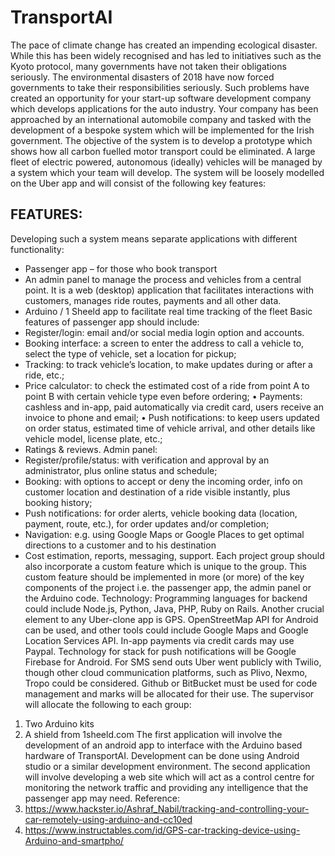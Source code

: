 # TransportAI

The pace of climate change has created an impending ecological disaster. While this has been widely recognised and
has led to initiatives such as the Kyoto protocol, many governments have not taken their obligations seriously. The
environmental disasters of 2018 have now forced governments to take their responsibilities seriously.
Such problems have created an opportunity for your start-up software development company which develops
applications for the auto industry. Your company has been approached by an international automobile company and
tasked with the development of a bespoke system which will be implemented for the Irish government. The objective
of the system is to develop a prototype which shows how all carbon fuelled motor transport could be eliminated.
A large fleet of electric powered, autonomous (ideally) vehicles will be managed by a system which your team will
develop. The system will be loosely modelled on the Uber app and will consist of the following key features:

## FEATURES:
Developing such a system means separate applications with different functionality:
* Passenger app – for those who book transport
* An admin panel to manage the process and vehicles from a central point. It is a web (desktop) application that
facilitates interactions with customers, manages ride routes, payments and all other data.
* Arduino / 1 Sheeld app to facilitate real time tracking of the fleet
Basic features of passenger app should include:
* Register/login: email and/or social media login option and accounts.
* Booking interface: a screen to enter the address to call a vehicle to, select the type of vehicle, set a location
for pickup;
* Tracking: to track vehicle’s location, to make updates during or after a ride, etc.;
* Price calculator: to check the estimated cost of a ride from point A to point B with certain vehicle type even
before ordering;
• Payments: cashless and in-app, paid automatically via credit card, users receive an invoice to phone and email;
• Push notifications: to keep users updated on order status, estimated time of vehicle arrival, and other details
like vehicle model, license plate, etc.;
* Ratings & reviews.
Admin panel:
* Register/profile/status: with verification and approval by an administrator, plus online status and schedule;
* Booking: with options to accept or deny the incoming order, info on customer location and destination of a
ride visible instantly, plus booking history;
* Push notifications: for order alerts, vehicle booking data (location, payment, route, etc.), for order updates
and/or completion;
* Navigation: e.g. using Google Maps or Google Places to get optimal directions to a customer and to his
destination
* Cost estimation, reports, messaging, support.
Each project group should also incorporate a custom feature which is unique to the group. This custom feature should
be implemented in more (or more) of the key components of the project i.e. the passenger app, the admin panel or
the Arduino code.
Technology:
Programming languages for backend could include Node.js, Python, Java, PHP, Ruby on Rails. Another crucial element
to any Uber-clone app is GPS. OpenStreetMap API for Android can be used, and other tools could include Google Maps
and Google Location Services API.
In-app payments via credit cards may use Paypal. Technology for stack for push notifications will be Google
Firebase for Android.
For SMS send outs Uber went publicly with Twilio, though other cloud communication platforms, such as Plivo,
Nexmo, Tropo could be considered.
Github or BitBucket must be used for code management and marks will be allocated for their use.
The supervisor will allocate the following to each group:
1) Two Arduino kits
2) A shield from 1sheeld.com
The first application will involve the development of an android app to interface with the Arduino based hardware of
TransportAI. Development can be done using Android studio or a similar development environment.
The second application will involve developing a web site which will act as a control centre for monitoring the network
traffic and providing any intelligence that the passenger app may need.
Reference:
1) https://www.hackster.io/Ashraf_Nabil/tracking-and-controlling-your-car-remotely-using-arduino-and-cc10ed
2) https://www.instructables.com/id/GPS-car-tracking-device-using-Arduino-and-smartpho/
